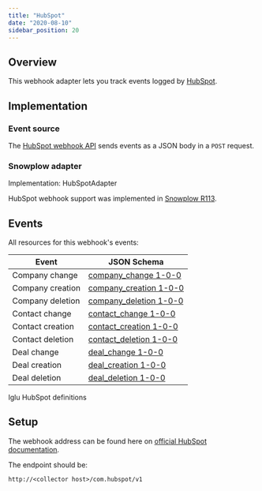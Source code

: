 ```yaml
---
title: "HubSpot"
date: "2020-08-10"
sidebar_position: 20
---
```


## Overview

This webhook adapter lets you track events logged by [HubSpot](https://www.hubspot.com/).

## Implementation

### Event source

The [HubSpot webhook API](https://developers.hubspot.com/docs/methods/webhooks/webhooks-overview) sends events as a JSON body in a `POST` request.

### Snowplow adapter

Implementation: HubSpotAdapter

HubSpot webhook support was implemented in [Snowplow R113](https://github.com/snowplow/snowplow/releases/tag/r113-filitosa).

## Events

All resources for this webhook's events:

| **Event**        | **JSON Schema**                                                                                                                      |
| ---------------- | ------------------------------------------------------------------------------------------------------------------------------------ |
| Company change   | [company_change 1-0-0](https://github.com/snowplow/iglu-central/blob/master/schemas/com.hubspot/company_change/jsonschema/1-0-0)     |
| Company creation | [company_creation 1-0-0](https://github.com/snowplow/iglu-central/blob/master/schemas/com.hubspot/company_creation/jsonschema/1-0-0) |
| Company deletion | [company_deletion 1-0-0](https://github.com/snowplow/iglu-central/blob/master/schemas/com.hubspot/company_deletion/jsonschema/1-0-0) |
| Contact change   | [contact_change 1-0-0](https://github.com/snowplow/iglu-central/blob/master/schemas/com.hubspot/contact_change/jsonschema/1-0-0)     |
| Contact creation | [contact_creation 1-0-0](https://github.com/snowplow/iglu-central/blob/master/schemas/com.hubspot/contact_creation/jsonschema/1-0-0) |
| Contact deletion | [contact_deletion 1-0-0](https://github.com/snowplow/iglu-central/blob/master/schemas/com.hubspot/contact_deletion/jsonschema/1-0-0) |
| Deal change      | [deal_change 1-0-0](https://github.com/snowplow/iglu-central/blob/master/schemas/com.hubspot/deal_change/jsonschema/1-0-0)           |
| Deal creation    | [deal_creation 1-0-0](https://github.com/snowplow/iglu-central/blob/master/schemas/com.hubspot/deal_creation/jsonschema/1-0-0)       |
| Deal deletion    | [deal_deletion 1-0-0](https://github.com/snowplow/iglu-central/blob/master/schemas/com.hubspot/deal_deletion/jsonschema/1-0-0)       |

Iglu HubSpot definitions

## Setup

The webhook address can be found here on [official HubSpot documentation](https://developers.hubspot.com/docs/methods/webhooks/webhooks-overview).

The endpoint should be:

```markup
http://<collector host>/com.hubspot/v1
```
